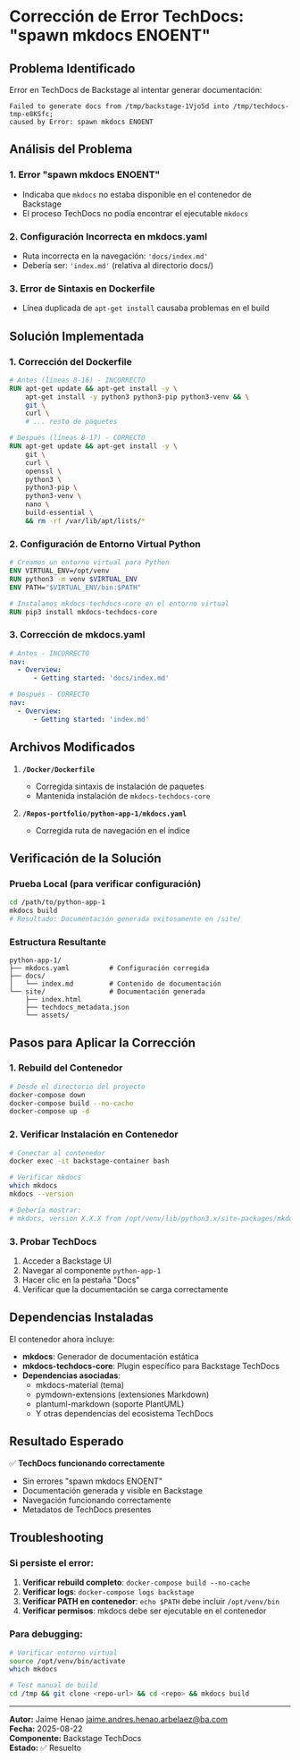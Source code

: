 # Corrección de Error TechDocs: "spawn mkdocs ENOENT"

## Problema Identificado

Error en TechDocs de Backstage al intentar generar documentación:
```
Failed to generate docs from /tmp/backstage-1Vjo5d into /tmp/techdocs-tmp-e8KSfc; 
caused by Error: spawn mkdocs ENOENT
```

## Análisis del Problema

### 1. **Error "spawn mkdocs ENOENT"**
- Indicaba que `mkdocs` no estaba disponible en el contenedor de Backstage
- El proceso TechDocs no podía encontrar el ejecutable `mkdocs`

### 2. **Configuración Incorrecta en mkdocs.yaml**
- Ruta incorrecta en la navegación: `'docs/index.md'`
- Debería ser: `'index.md'` (relativa al directorio docs/)

### 3. **Error de Sintaxis en Dockerfile**
- Línea duplicada de `apt-get install` causaba problemas en el build

## Solución Implementada

### 1. **Corrección del Dockerfile** 
```dockerfile
# Antes (líneas 8-16) - INCORRECTO
RUN apt-get update && apt-get install -y \
    apt-get install -y python3 python3-pip python3-venv && \
    git \
    curl \
    # ... resto de paquetes

# Después (líneas 8-17) - CORRECTO  
RUN apt-get update && apt-get install -y \
    git \
    curl \
    openssl \
    python3 \
    python3-pip \
    python3-venv \
    nano \
    build-essential \
    && rm -rf /var/lib/apt/lists/*
```

### 2. **Configuración de Entorno Virtual Python**
```dockerfile
# Creamos un entorno virtual para Python
ENV VIRTUAL_ENV=/opt/venv
RUN python3 -m venv $VIRTUAL_ENV
ENV PATH="$VIRTUAL_ENV/bin:$PATH"

# Instalamos mkdocs-techdocs-core en el entorno virtual
RUN pip3 install mkdocs-techdocs-core
```

### 3. **Corrección de mkdocs.yaml**
```yaml
# Antes - INCORRECTO
nav:
  - Overview:
      - Getting started: 'docs/index.md'

# Después - CORRECTO
nav:
  - Overview:
      - Getting started: 'index.md'
```

## Archivos Modificados

1. **`/Docker/Dockerfile`**
   - Corregida sintaxis de instalación de paquetes
   - Mantenida instalación de `mkdocs-techdocs-core`

2. **`/Repos-portfolio/python-app-1/mkdocs.yaml`**
   - Corregida ruta de navegación en el índice

## Verificación de la Solución

### Prueba Local (para verificar configuración)
```bash
cd /path/to/python-app-1
mkdocs build
# Resultado: Documentación generada exitosamente en /site/
```

### Estructura Resultante
```
python-app-1/
├── mkdocs.yaml          # Configuración corregida
├── docs/
│   └── index.md         # Contenido de documentación
└── site/                # Documentación generada
    ├── index.html
    ├── techdocs_metadata.json
    └── assets/
```

## Pasos para Aplicar la Corrección

### 1. **Rebuild del Contenedor**
```bash
# Desde el directorio del proyecto
docker-compose down
docker-compose build --no-cache
docker-compose up -d
```

### 2. **Verificar Instalación en Contenedor**
```bash
# Conectar al contenedor
docker exec -it backstage-container bash

# Verificar mkdocs
which mkdocs
mkdocs --version

# Debería mostrar:
# mkdocs, version X.X.X from /opt/venv/lib/python3.x/site-packages/mkdocs
```

### 3. **Probar TechDocs**
1. Acceder a Backstage UI
2. Navegar al componente `python-app-1`
3. Hacer clic en la pestaña "Docs"
4. Verificar que la documentación se carga correctamente

## Dependencias Instaladas

El contenedor ahora incluye:
- **mkdocs**: Generador de documentación estática
- **mkdocs-techdocs-core**: Plugin específico para Backstage TechDocs
- **Dependencias asociadas**: 
  - mkdocs-material (tema)
  - pymdown-extensions (extensiones Markdown)
  - plantuml-markdown (soporte PlantUML)
  - Y otras dependencias del ecosistema TechDocs

## Resultado Esperado

✅ **TechDocs funcionando correctamente**
- Sin errores "spawn mkdocs ENOENT"
- Documentación generada y visible en Backstage
- Navegación funcionando correctamente
- Metadatos de TechDocs presentes

## Troubleshooting

### Si persiste el error:
1. **Verificar rebuild completo**: `docker-compose build --no-cache`
2. **Verificar logs**: `docker-compose logs backstage`
3. **Verificar PATH en contenedor**: `echo $PATH` debe incluir `/opt/venv/bin`
4. **Verificar permisos**: mkdocs debe ser ejecutable en el contenedor

### Para debugging:
```bash
# Verificar entorno virtual
source /opt/venv/bin/activate
which mkdocs

# Test manual de build
cd /tmp && git clone <repo-url> && cd <repo> && mkdocs build
```

---

**Autor:** Jaime Henao <jaime.andres.henao.arbelaez@ba.com>  
**Fecha:** 2025-08-22  
**Componente:** Backstage TechDocs  
**Estado:** ✅ Resuelto